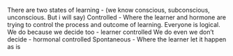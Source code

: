 There are two states of learning - (we know conscious, subconscious, unconscious. But i will say)
Controlled - Where the learner and hormone are trying to control the process and outcome of learning.
Everyone is logical. We do because we decide too - learner controlled
We do even we don’t decide - hormonal controlled
Spontaneous - Where the learner let it happen as is
